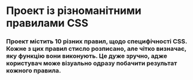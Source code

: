 # Проект iз рiзноманiтними правилами CSS
### Проект мiстить 10 рiзних правил, щодо специфiчностi CSS. Кожне з цих правил стисло розписано, але чiтко визначає, яку функцiю вони виконують. Це дуже зручно, адже користувач може вiзуально одразу побачити результат кожного правила.
